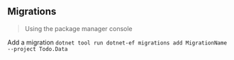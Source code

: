 ## Migrations

> Using the package manager console

Add a migration
`dotnet tool run dotnet-ef migrations add MigrationName --project Todo.Data`